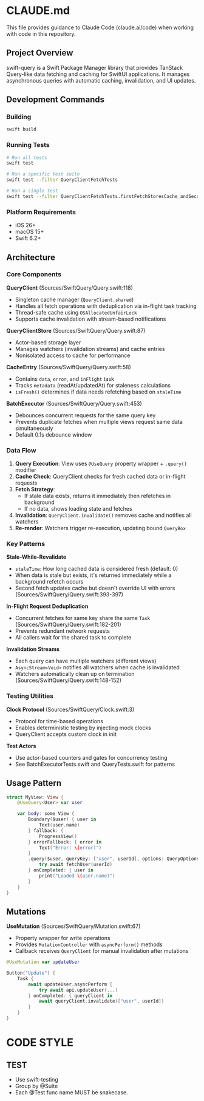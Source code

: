 # CLAUDE.md

This file provides guidance to Claude Code (claude.ai/code) when working with code in this repository.

## Project Overview

swift-query is a Swift Package Manager library that provides TanStack Query-like data fetching and caching for SwiftUI applications. It manages asynchronous queries with automatic caching, invalidation, and UI updates.

## Development Commands

### Building
```bash
swift build
```

### Running Tests
```bash
# Run all tests
swift test

# Run a specific test suite
swift test --filter QueryClientFetchTests

# Run a single test
swift test --filter QueryClientFetchTests.firstFetchStoresCache_andSecondFetchHitsFreshCache
```

### Platform Requirements
- iOS 26+
- macOS 15+
- Swift 6.2+

## Architecture

### Core Components

**QueryClient** (Sources/SwiftQuery/Query.swift:118)
- Singleton cache manager (`QueryClient.shared`)
- Handles all fetch operations with deduplication via in-flight task tracking
- Thread-safe cache using `OSAllocatedUnfairLock`
- Supports cache invalidation with stream-based notifications

**QueryClientStore** (Sources/SwiftQuery/Query.swift:87)
- Actor-based storage layer
- Manages watchers (invalidation streams) and cache entries
- Nonisolated access to cache for performance

**CacheEntry** (Sources/SwiftQuery/Query.swift:58)
- Contains `data`, `error`, and `inFlight` task
- Tracks `metadata` (readAt/updatedAt) for staleness calculations
- `isFresh()` determines if data needs refetching based on `staleTime`

**BatchExecutor** (Sources/SwiftQuery/Query.swift:453)
- Debounces concurrent requests for the same query key
- Prevents duplicate fetches when multiple views request same data simultaneously
- Default 0.1s debounce window

### Data Flow

1. **Query Execution**: View uses `@UseQuery` property wrapper + `.query()` modifier
2. **Cache Check**: QueryClient checks for fresh cached data or in-flight requests
3. **Fetch Strategy**:
   - If stale data exists, returns it immediately then refetches in background
   - If no data, shows loading state and fetches
4. **Invalidation**: `QueryClient.invalidate()` removes cache and notifies all watchers
5. **Re-render**: Watchers trigger re-execution, updating bound `QueryBox`

### Key Patterns

**Stale-While-Revalidate**
- `staleTime`: How long cached data is considered fresh (default: 0)
- When data is stale but exists, it's returned immediately while a background refetch occurs
- Second fetch updates cache but doesn't override UI with errors (Sources/SwiftQuery/Query.swift:393-397)

**In-Flight Request Deduplication**
- Concurrent fetches for same key share the same `Task` (Sources/SwiftQuery/Query.swift:182-201)
- Prevents redundant network requests
- All callers wait for the shared task to complete

**Invalidation Streams**
- Each query can have multiple watchers (different views)
- `AsyncStream<Void>` notifies all watchers when cache is invalidated
- Watchers automatically clean up on termination (Sources/SwiftQuery/Query.swift:148-152)

### Testing Utilities

**Clock Protocol** (Sources/SwiftQuery/Clock.swift:3)
- Protocol for time-based operations
- Enables deterministic testing by injecting mock clocks
- QueryClient accepts custom clock in init

**Test Actors**
- Use actor-based counters and gates for concurrency testing
- See BatchExecutorTests.swift and QueryTests.swift for patterns

## Usage Pattern

```swift
struct MyView: View {
    @UseQuery<User> var user

    var body: some View {
        Boundary($user) { user in
            Text(user.name)
        } fallback: {
            ProgressView()
        } errorFallback: { error in
            Text("Error: \(error)")
        }
        .query($user, queryKey: ["user", userId], options: QueryOptions(staleTime: 60)) {
            try await fetchUser(userId)
        } onCompleted: { user in
            print("Loaded \(user.name)")
        }
    }
}
```

## Mutations

**UseMutation** (Sources/SwiftQuery/Mutation.swift:67)
- Property wrapper for write operations
- Provides `MutationController` with `asyncPerform()` methods
- Callback receives `QueryClient` for manual invalidation after mutations

```swift
@UseMutation var updateUser

Button("Update") {
    Task {
        await updateUser.asyncPerform {
            try await api.updateUser(...)
        } onCompleted: { queryClient in
            await queryClient.invalidate(["user", userId])
        }
    }
}
```

# CODE STYLE
## TEST
- Use swift-testing
- Group by @Suite
- Each @Test func name MUST be snakecase.
